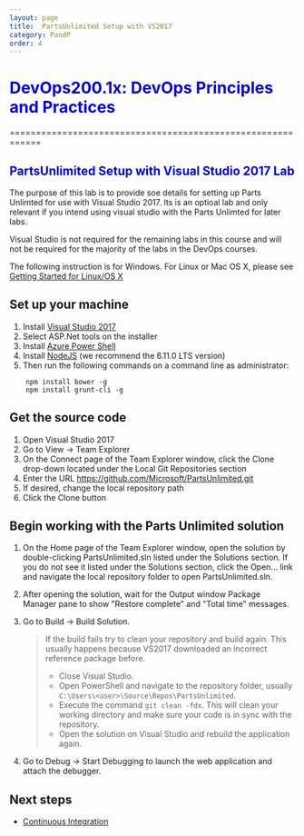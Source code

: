 ```yaml
---
layout: page
title:  PartsUnlimited Setup with VS2017
category: PandP
order: 4
---
```



<h1><span style="color: #0000CD;">DevOps200.1x: DevOps Principles and Practices</span></h1>
============================================================

<h2><span style="color: #0000CD;">PartsUnlimited Setup with Visual Studio 2017 Lab</span></h2>




The purpose of this lab is to provide soe details for setting up Parts Unlimted for use with Visual Studio 2017. Its is an optioal lab and only relevant if you intend using visual studio with the Parts Unlimted for later labs. 

Visual Studio is not required for the remaining labs in this course and will not be required for the majority of the labs in the DevOps courses.

The following instruction is for Windows. For Linux or Mac OS X, please see
[Getting Started for Linux/OS X](GettingStartedLinuxOSX.md)

## Set up your machine ##
1. Install [Visual Studio 2017](http://go.microsoft.com/fwlink/?LinkId=517106)
2. Select ASP.Net tools on the installer
3. Install [Azure Power Shell](https://docs.microsoft.com/en-us/powershell/azure/install-azurerm-ps?view=azurermps-4.1.0)
4. Install [NodeJS](https://nodejs.org/en/) (we recommend the 6.11.0 LTS version)
5. Then run the following commands on a command line as administrator:

```
    npm install bower -g
    npm install grunt-cli -g
```


## Get the source code ##
1. Open Visual Studio 2017
2. Go to View -> Team Explorer
3. On the Connect page of the Team Explorer window, click the Clone drop-down located under the Local Git Repositories section
4. Enter the URL https://github.com/Microsoft/PartsUnlimited.git
5. If desired, change the local repository path
6. Click the Clone button

## Begin working with the Parts Unlimited solution ##
1. On the Home page of the Team Explorer window, open the solution by double-clicking PartsUnlimited.sln listed under the Solutions section.  If you do not see it listed under the Solutions section, click the Open... link and navigate the local repository folder to open PartsUnlimited.sln.
2. After opening the solution, wait for the Output window Package Manager pane to show "Restore complete" and "Total time" messages.
3. Go to Build -> Build Solution.

    > If the build fails try to clean your repository and build again. This usually happens because VS2017 downloaded an incorrect reference package before.
    > - Close Visual Studio.
    > - Open PowerShell and navigate to the repository folder, usually `C:\Users\<user>\Source\Repos\PartsUnlimited`.
    > - Execute the command `git clean -fdx`. This will clean your working directory and make sure your code is in sync with the repository.
    > - Open the solution on Visual Studio and rebuild the application again.

4. Go to Debug -> Start Debugging to launch the web application and attach the debugger.

## Next steps

- [Continuous Integration](https://microsoft.github.io/PartsUnlimited/cicd/200.3x-CICD-M01-CIwithVSTS.html)
